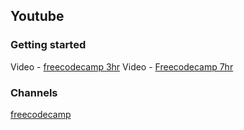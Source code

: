 ## Youtube
### Getting started
Video - [freecodecamp 3hr](https://www.youtube.com/watch?v=PkZNo7MFNFg)
Video - [Freecodecamp 7hr](https://www.youtube.com/watch?v=jS4aFq5-91M)
### Channels
[freecodecamp](https://www.youtube.com/c/Freecodecamp)
